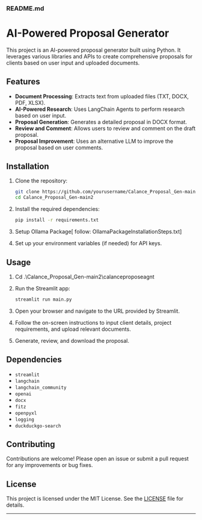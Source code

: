 ### README.md

# AI-Powered Proposal Generator

This project is an AI-powered proposal generator built using Python. It leverages various libraries and APIs to create comprehensive proposals for clients based on user input and uploaded documents.

## Features

- **Document Processing**: Extracts text from uploaded files (TXT, DOCX, PDF, XLSX).
- **AI-Powered Research**: Uses LangChain Agents to perform research based on user input.
- **Proposal Generation**: Generates a detailed proposal in DOCX format.
- **Review and Comment**: Allows users to review and comment on the draft proposal.
- **Proposal Improvement**: Uses an alternative LLM to improve the proposal based on user comments.

## Installation

1. Clone the repository:
   ```sh
   git clone https://github.com/yourusername/Calance_Proposal_Gen-main2.git
   cd Calance_Proposal_Gen-main2
   ```

2. Install the required dependencies:
   ```sh
   pip install -r requirements.txt
   ```

3. Setup Ollama Package[ follow: OllamaPackageInstallationSteps.txt]
4. Set up your environment variables (if needed) for API keys.
   
   
## Usage

1. Cd .\Calance_Proposal_Gen-main2\calanceproposeagnt
2. Run the Streamlit app:
   ```sh
   streamlit run main.py
   ```

3. Open your browser and navigate to the URL provided by Streamlit.

4. Follow the on-screen instructions to input client details, project requirements, and upload relevant documents.

5. Generate, review, and download the proposal.

## Dependencies

- `streamlit`
- `langchain`
- `langchain_community`
- `openai`
- `docx`
- `fitz`
- `openpyxl`
- `logging`
- `duckduckgo-search`

## Contributing

Contributions are welcome! Please open an issue or submit a pull request for any improvements or bug fixes.

## License

This project is licensed under the MIT License. See the [LICENSE](LICENSE) file for details.

---

